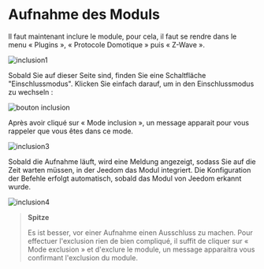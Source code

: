 # Aufnahme des Moduls

Il faut maintenant inclure le module, pour cela, il faut se rendre dans le menu « Plugins », « Protocole Domotique » puis « Z-Wave ».

![inclusion1](images/plugin/inclusion1.jpg)

Sobald Sie auf dieser Seite sind, finden Sie eine Schaltfläche "Einschlussmodus". Klicken Sie einfach darauf, um in den Einschlussmodus zu wechseln :

![bouton inclusion](images/plugin/bouton_inclusion.jpg)

Après avoir cliqué sur « Mode inclusion », un message apparait pour vous rappeler que vous êtes dans ce mode.

![inclusion3](images/plugin/inclusion3.jpg)

Sobald die Aufnahme läuft, wird eine Meldung angezeigt, sodass Sie auf die Zeit warten müssen, in der Jeedom das Modul integriert. Die Konfiguration der Befehle erfolgt automatisch, sobald das Modul von Jeedom erkannt wurde.

![inclusion4](images/plugin/inclusion4.jpg)

> **Spitze**
>
> Es ist besser, vor einer Aufnahme einen Ausschluss zu machen. Pour effectuer l'exclusion rien de bien compliqué, il suffit de cliquer sur « Mode exclusion » et d'exclure le module, un message apparaitra vous confirmant l'exclusion du module.
